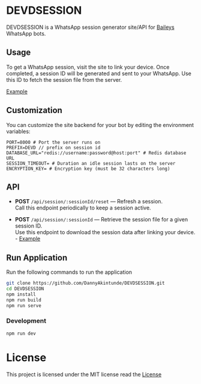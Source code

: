 # DEVDSESSION

DEVDSESSION is a WhatsApp session generator site/API for [Baileys](https://github.com/WhiskeySockets/Baileys) WhatsApp bots.

## Usage

To get a WhatsApp session, visit the site to link your device. Once completed, a session ID will be generated and sent to your WhatsApp. Use this ID to fetch the session file from the server.

[Example](examples/get-session.js)

## Customization

You can customize the site backend for your bot by editing the environment variables:

```.env
PORT=8000 # Port the server runs on
PREFIX=DEVD // prefix on session id
DATABASE_URL="redis://username:password@host:port" # Redis database URL
SESSION_TIMEOUT= # Duration an idle session lasts on the server
ENCRYPTION_KEY= # Encryption key (must be 32 characters long)
```

## API

-   **POST** `/api/session/:sessionId/reset` — Refresh a session.  
    Call this endpoint periodically to keep a session active.

-   **POST** `/api/session/:sessionId` — Retrieve the session file for a given session ID.  
    Use this endpoint to download the session data after linking your device. - [Example](examples/get-session.js)

## Run Application

Run the following commands to run the application

```sh
git clone https://github.com/DannyAkintunde/DEVDSESSION.git
cd DEVDSESSION
npm install
npm run build
npm run serve
```

### Development

```sh
npm run dev
```
# License
This project is licensed under the MIT license read the [License](LICENSE)
